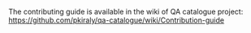 The contributing guide is available in the wiki of QA catalogue project:
https://github.com/pkiraly/qa-catalogue/wiki/Contribution-guide
